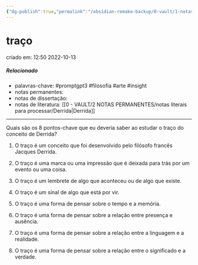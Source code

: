 ```yaml
---
{"dg-publish":true,"permalink":"/obsidian-remake-backup/0-vault/1-notas-literais/filosofia/traco/","tags":["promptgpt3","filosofia","arte","insight"],"dgHomeLink":true,"dgShowLocalGraph":true,"dgShowFileTree":true,"noteIcon":""}
---
```


# traço
criado em: 12:50 2022-10-13

##### Relacionado
- palavras-chave: #promptgpt3 #filosofia #arte #insight 
- notas permanentes: 
- notas de dissertação:
- notas de literatura: [[0 - VAULT/2 NOTAS PERMANENTES/notas literais para processar/Derrida\|Derrida]]

---

Quais são os 8 pontos-chave que eu deveria saber ao estudar o traço do conceito de Derrida?

1. O traço é um conceito que foi desenvolvido pelo filósofo francês Jacques Derrida.

2. O traço é uma marca ou uma impressão que é deixada para trás por um evento ou uma coisa.

3. O traço é um lembrete de algo que aconteceu ou de algo que existe.

4. O traço é um sinal de algo que está por vir.

5. O traço é uma forma de pensar sobre o tempo e a memória.

6. O traço é uma forma de pensar sobre a relação entre presença e ausência.

7. O traço é uma forma de pensar sobre a relação entre a linguagem e a realidade.

8. O traço é uma forma de pensar sobre a relação entre o significado e a verdade.